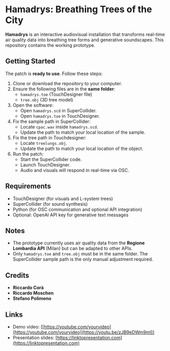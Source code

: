 # Hamadrys: Breathing Trees of the City

**Hamadrys** is an interactive audiovisual installation that transforms real-time air quality data into breathing tree forms and generative soundscapes. This repository contains the working prototype.

## Getting Started

The patch is **ready to use**. Follow these steps:

1. Clone or download the repository to your computer.
2. Ensure the following files are in the **same folder**:
   - `hamadrys.toe` (TouchDesigner file)
   - `tree.obj` (3D tree model)
3. Open the software:
   - Open `hamadrys.scd` in SuperCollider.
   - Open `hamadrys.toe` in TouchDesigner.
4. Fix the sample path in SuperCollider:
   - Locate `cpac.wav` inside `hamadrys.scd`.
   - Update the path to match your local location of the sample.
5. Fix the tree path in Touchdesigner:
   - Locate `treelungs.obj`.
   - Update the path to match your local location of the object.
6. Run the patch:
   - Start the SuperCollider code.
   - Launch TouchDesigner.
   - Audio and visuals will respond in real-time via OSC.

## Requirements

- TouchDesigner (for visuals and L-system trees)
- SuperCollider (for sound synthesis)
- Python (for OSC communication and optional API integration)
- Optional: OpenAI API key for generative text messages

## Notes

- The prototype currently uses air quality data from the **Regione Lombardia API** (Milan) but can be adapted to other APIs.
- Only `hamadrys.toe` and `tree.obj` must be in the same folder. The SuperCollider sample path is the only manual adjustment required.

## Credits

- **Riccardo Corà** 
- **Riccardo Moschen** 
- **Stefano Polimeno**  

## Links

- Demo video: [[https://youtube.com/yourvideo](https://youtube.com/yourvideo](https://youtu.be/zJB9eDWm9mI))  
- Presentation slides: [https://linktopresentation.com](https://linktopresentation.com)
